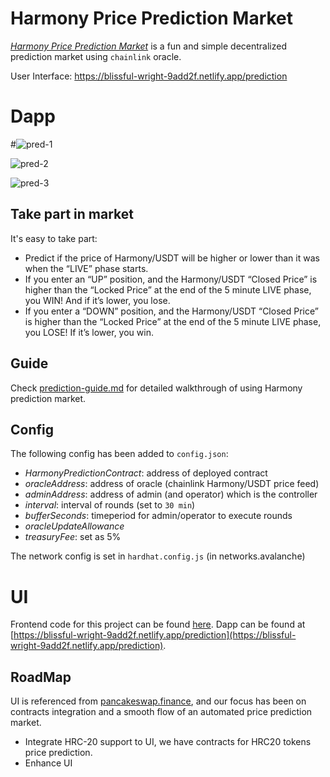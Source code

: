 
# Harmony Price Prediction Market

[*Harmony Price Prediction Market*](https://blissful-wright-9add2f.netlify.app/prediction) is a fun and simple decentralized prediction market using `chainlink` oracle.

User Interface: https://blissful-wright-9add2f.netlify.app/prediction

# Dapp

#![pred-1](https://user-images.githubusercontent.com/26249903/135519747-54f5df89-2192-42af-b065-45f0f09f0ec6.png)

![pred-2](https://user-images.githubusercontent.com/26249903/135519769-11882e79-653e-4c40-a1ff-f48bc0573768.png)

![pred-3](https://user-images.githubusercontent.com/26249903/135519778-c6190b46-de52-4f09-bbff-184f4cc26bbd.png)


## Take part in market

It's easy to take part:

* Predict if the price of Harmony/USDT will be higher or lower than it was when the “LIVE” phase starts.
* If you enter an “UP” position, and the Harmony/USDT “Closed Price” is higher than the “Locked Price” at the end of the 5 minute LIVE phase, you WIN! And if it’s lower, you lose.
* If you enter a “DOWN” position, and the Harmony/USDT “Closed Price” is higher than the “Locked Price” at the end of the 5 minute LIVE phase, you LOSE! If it’s lower, you win.

## Guide

Check [prediction-guide.md](./prediction-guide.md) for detailed walkthrough of using Harmony prediction market.

## Config

The following config has been added to `config.json`:
* *HarmonyPredictionContract*: address of deployed contract
* *oracleAddress*: address of oracle (chainlink Harmony/USDT price feed)
* *adminAddress*: address of admin (and operator) which is the controller
* *interval*: interval of rounds (set to `30 min`)
* *bufferSeconds*: timeperiod for admin/operator to execute rounds
* *oracleUpdateAllowance*
* *treasuryFee*: set as 5%

The network config is set in `hardhat.config.js` (in networks.avalanche)

# UI

Frontend code for this project can be found [here](https://github.com/amityadav0/Prediction-market-ui/tree/harmony).
Dapp can be found at [https://blissful-wright-9add2f.netlify.app/prediction](https://blissful-wright-9add2f.netlify.app/prediction).

## RoadMap

UI is referenced from [pancakeswap.finance](https://pancakeswap.finance/), and our focus has been on contracts integration and a smooth flow of an automated price prediction market.

- Integrate HRC-20 support to UI, we have contracts for HRC20 tokens price prediction.
- Enhance UI
